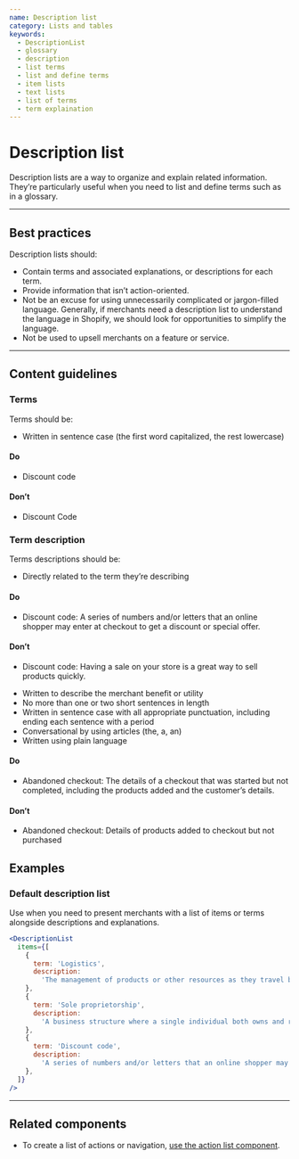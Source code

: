 ```yaml
---
name: Description list
category: Lists and tables
keywords:
  - DescriptionList
  - glossary
  - description
  - list terms
  - list and define terms
  - item lists
  - text lists
  - list of terms
  - term explaination
---
```


# Description list

Description lists are a way to organize and explain related information.
They’re particularly useful when you need to list and define terms such as in a
glossary.

---

## Best practices

Description lists should:

* Contain terms and associated explanations, or descriptions for each term.
* Provide information that isn’t action-oriented.
* Not be an excuse for using unnecessarily complicated or jargon-filled
  language. Generally, if merchants need a description list to understand the
  language in Shopify, we should look for opportunities to simplify the language.
* Not be used to upsell merchants on a feature or service.

---

## Content guidelines

### Terms

Terms should be:

* Written in sentence case (the first word capitalized, the rest lowercase)

<!-- usagelist -->

#### Do

* Discount code

#### Don’t

* Discount Code

<!-- end -->

### Term description

Terms descriptions should be:

* Directly related to the term they’re describing

<!-- usagelist -->

#### Do

* Discount code: A series of numbers and/or letters that an online shopper may enter at checkout
  to get a discount or special offer.

#### Don’t

* Discount code: Having a sale on your store is a great way to sell products quickly.

<!-- end -->

* Written to describe the merchant benefit or utility
* No more than one or two short sentences in length
* Written in sentence case with all appropriate punctuation, including ending
  each sentence with a period
* Conversational by using articles (the, a, an)
* Written using plain language

<!-- usagelist -->

#### Do

* Abandoned checkout: The details of a checkout that was started but not completed, including the
  products added and the customer’s details.

#### Don’t

* Abandoned checkout: Details of products added to checkout but not purchased

<!-- end -->

## Examples

### Default description list

Use when you need to present merchants with a list of items or terms alongside descriptions and explanations.

```jsx
<DescriptionList
  items={[
    {
      term: 'Logistics',
      description:
        'The management of products or other resources as they travel between a point of origin and a destination.',
    },
    {
      term: 'Sole proprietorship',
      description:
        'A business structure where a single individual both owns and runs the company.',
    },
    {
      term: 'Discount code',
      description:
        'A series of numbers and/or letters that an online shopper may enter at checkout to get a discount or special offer.',
    },
  ]}
/>
```

---

## Related components

* To create a list of actions or navigation, [use the action list component](/components/actions/action-list).
